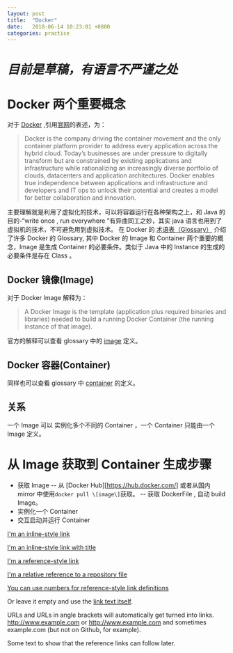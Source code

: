 ```yaml
---
layout: post
title:  "Docker"
date:   2018-06-14 10:23:01 +0800
categories: practice
---
```

# *目前是草稿，有语言不严谨之处*
# Docker 两个重要概念
对于 [Docker](https://www.google.com) ,引用[官网][docker web]的表述，为：
> Docker is the company driving the container movement and the only container platform provider to address every application across the hybrid cloud. 
> Today’s businesses are under pressure to digitally transform but are constrained by existing applications and infrastructure while rationalizing an increasingly diverse portfolio of clouds, datacenters and application architectures.
> Docker enables true independence between applications and infrastructure and developers and IT ops to unlock their potential and creates a model for better collaboration and innovation.  

主要理解就是利用了虚拟化的技术，可以将容器运行在各种架构之上，和 Java 的目的-“write once , run everywhere ”有异曲同工之妙，其实 java 语言也用到了虚拟机的技术，不可避免用到虚拟技术。
在 Docker 的 [术语表（Glossary）][docker glossary] 介绍了许多 Docker 的 Glossary, 其中 Docker 的 Image 和 Container 两个重要的概念，Image 是生成 Container 的必要条件。类似于 Java 中的 Instance 的生成的必要条件是存在 Class 。
## Docker 镜像(Image)
对于 Docker Image 解释为：
> A Docker Image is the template (application plus required binaries and libraries) needed to build a running Docker Container (the running instance of that image).

官方的解释可以查看 glossary 中的 [image][docker glossary] 定义。
## Docker 容器(Container) 
同样也可以查看 glossary 中 [container][docker glossary] 的定义。
## 关系
一个 Image 可以 实例化多个不同的 Container ，一个 Container 只能由一个 Image 定义。
# 从 Image 获取到 Container 生成步骤
- 获取 Image 
	-- 从 [Docker Hub][https://hub.docker.com/] 或者从国内 mirror 中使用`docker pull \[image\]`获取。
	-- 获取 DockerFile , 自动 build Image。
- 实例化一个 Container
- 交互启动并运行 Container


[I'm an inline-style link](https://www.google.com)

[I'm an inline-style link with title](https://www.google.com "Google's Homepage")

[I'm a reference-style link][Arbitrary case-insensitive reference text]

[I'm a relative reference to a repository file](../blob/master/LICENSE)

[You can use numbers for reference-style link definitions][1]

Or leave it empty and use the [link text itself].

URLs and URLs in angle brackets will automatically get turned into links. 
http://www.example.com or <http://www.example.com> and sometimes 
example.com (but not on Github, for example).

Some text to show that the reference links can follow later.

[arbitrary case-insensitive reference text]: https://www.mozilla.org
[1]: http://slashdot.org
[link text itself]: http://www.reddit.com


[docker web]: https://www.docker.com/what-docker
[docker glossary]: https://docs.docker.com/glossary/
